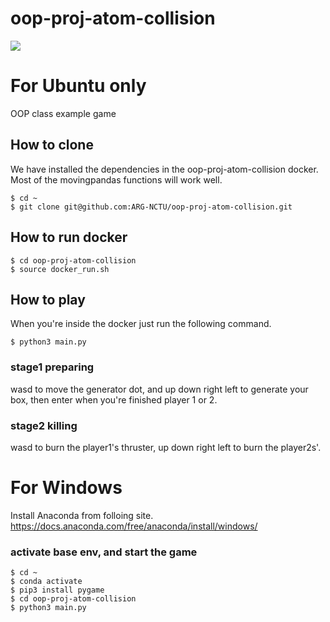 # oop-proj-atom-collision 

<img src="./oop_project_demo.gif"/>

# For Ubuntu only
OOP class example game
## How to clone
We have installed the dependencies in the oop-proj-atom-collision docker. 
Most of the movingpandas functions will work well.
```
$ cd ~
$ git clone git@github.com:ARG-NCTU/oop-proj-atom-collision.git
```
## How to run docker
```
$ cd oop-proj-atom-collision
$ source docker_run.sh
```
## How to play
When you're inside the docker just run the following command.
```
$ python3 main.py
```
### stage1 preparing
wasd to move the generator dot, and up down right left to generate your box, then enter when you're finished player 1 or 2.
### stage2 killing
wasd to burn the player1's thruster, up down right left to burn the player2s'.

# For Windows
Install Anaconda from folloing site.
https://docs.anaconda.com/free/anaconda/install/windows/

### activate base env, and start the game
```
$ cd ~
$ conda activate 
$ pip3 install pygame
$ cd oop-proj-atom-collision
$ python3 main.py
```
